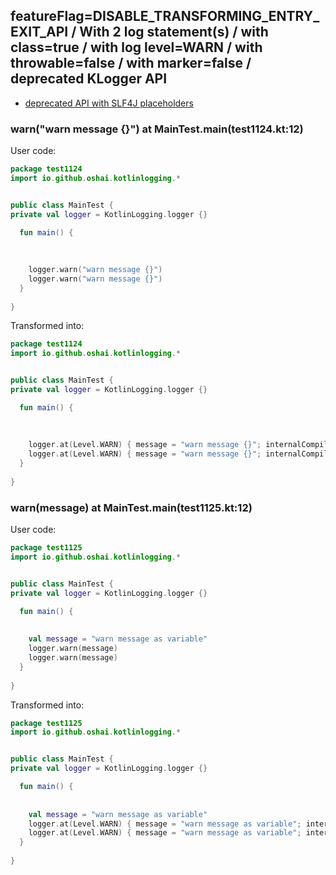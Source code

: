 ## featureFlag=DISABLE_TRANSFORMING_ENTRY_EXIT_API / With 2 log statement(s) / with class=true / with log level=WARN / with throwable=false / with marker=false / deprecated KLogger API

* [deprecated API with SLF4J placeholders](deprecated-slf4j-placeholders.md)

###  warn("warn message {}") at MainTest.main(test1124.kt:12)

User code:
```kotlin
package test1124
import io.github.oshai.kotlinlogging.*


public class MainTest {
private val logger = KotlinLogging.logger {}

  fun main() {
    
    
    
    logger.warn("warn message {}")
    logger.warn("warn message {}")
  }
  
}


```
  
Transformed into:
```kotlin
package test1124
import io.github.oshai.kotlinlogging.*


public class MainTest {
private val logger = KotlinLogging.logger {}

  fun main() {
    
    
    
    logger.at(Level.WARN) { message = "warn message {}"; internalCompilerData = KLoggingEventBuilder.InternalCompilerData(messageTemplate = "\"warn message {}\"", className = "test1124.MainTest", methodName = "main", fileName = "test1124.kt", lineNumber = 12)
    logger.at(Level.WARN) { message = "warn message {}"; internalCompilerData = KLoggingEventBuilder.InternalCompilerData(messageTemplate = "\"warn message {}\"", className = "test1124.MainTest", methodName = "main", fileName = "test1124.kt", lineNumber = 13)
  }
  
}


```

###  warn(message) at MainTest.main(test1125.kt:12)

User code:
```kotlin
package test1125
import io.github.oshai.kotlinlogging.*


public class MainTest {
private val logger = KotlinLogging.logger {}

  fun main() {
    
    
    val message = "warn message as variable"
    logger.warn(message)
    logger.warn(message)
  }
  
}


```
  
Transformed into:
```kotlin
package test1125
import io.github.oshai.kotlinlogging.*


public class MainTest {
private val logger = KotlinLogging.logger {}

  fun main() {
    
    
    val message = "warn message as variable"
    logger.at(Level.WARN) { message = "warn message as variable"; internalCompilerData = KLoggingEventBuilder.InternalCompilerData(messageTemplate = "message", className = "test1125.MainTest", methodName = "main", fileName = "test1125.kt", lineNumber = 12)
    logger.at(Level.WARN) { message = "warn message as variable"; internalCompilerData = KLoggingEventBuilder.InternalCompilerData(messageTemplate = "message", className = "test1125.MainTest", methodName = "main", fileName = "test1125.kt", lineNumber = 13)
  }
  
}


```
